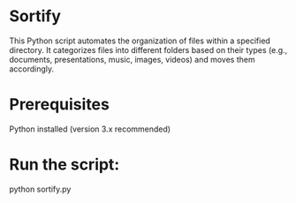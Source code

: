 # Sortify

This Python script automates the organization of files within a specified directory. It categorizes files into different folders based on their types (e.g., documents, presentations, music, images, videos) and moves them accordingly.

# Prerequisites

Python installed (version 3.x recommended)

# Run the script:

python sortify.py
